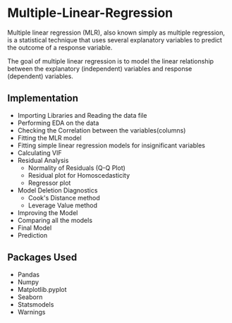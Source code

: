 # Multiple-Linear-Regression
Multiple linear regression (MLR), also known simply as multiple regression, is a statistical technique that uses several explanatory variables to predict the outcome of a response variable. 

The goal of multiple linear regression is to model the linear relationship between the explanatory (independent) variables and response (dependent) variables.

## Implementation
- Importing Libraries and Reading the data file
- Performing EDA on the data
- Checking the Correlation between the variables(columns)
- Fitting the MLR model
- Fitting simple linear regression models for insignificant variables
- Calculating VIF
- Residual Analysis
  - Normality of Residuals (Q-Q Plot)
  - Residual plot for Homoscedasticity
  - Regressor plot
- Model Deletion Diagnostics
  - Cook's Distance method
  - Leverage Value method
- Improving the Model
- Comparing all the models
- Final Model
- Prediction

## Packages Used
- Pandas
- Numpy
- Matplotlib.pyplot
- Seaborn
- Statsmodels
- Warnings
